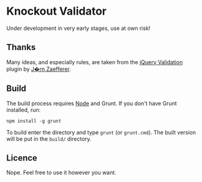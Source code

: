 # Knockout Validator
Under development in very early stages, use at own risk!

## Thanks
Many ideas, and especially rules, are taken from the [jQuery Validation](https://github.com/jzaefferer/jquery-validation) plugin by [J�rn Zaefferer](https://github.com/jzaefferer).

## Build
The build process requires [Node](http://nodejs.org/) and Grunt. If you don't have Grunt installed, run:

    npm install -g grunt

To build enter the directory and type `grunt` (or `grunt.cmd`). The built version will be put in the `build/` directory.

## Licence
Nope. Feel free to use it however you want.
